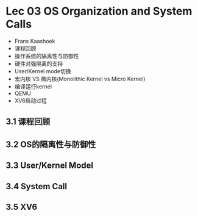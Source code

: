 # Lec 03 OS Organization and System Calls

- Frans Kaashoek
- 课程回顾
- 操作系统的隔离性与防御性
- 硬件对强隔离的支持
- User/Kernel mode切换
- 宏内核 VS 微内核(Monolithic Kernel vs Micro Kernel)
- 编译运行kernel
- QEMU
- XV6启动过程

## 3.1 课程回顾

## 3.2 OS的隔离性与防御性

## 3.3 User/Kernel Model

## 3.4 System Call

## 3.5 XV6